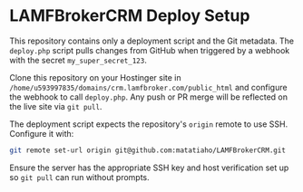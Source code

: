 # LAMFBrokerCRM Deploy Setup

This repository contains only a deployment script and the Git metadata. The `deploy.php` script pulls changes from GitHub when triggered by a webhook with the secret `my_super_secret_123`.

Clone this repository on your Hostinger site in `/home/u593997835/domains/crm.lamfbroker.com/public_html` and configure the webhook to call `deploy.php`. Any push or PR merge will be reflected on the live site via `git pull`.

The deployment script expects the repository's `origin` remote to use SSH. Configure it with:

```bash
git remote set-url origin git@github.com:matatiaho/LAMFBrokerCRM.git
```

Ensure the server has the appropriate SSH key and host verification set up so `git pull` can run without prompts.